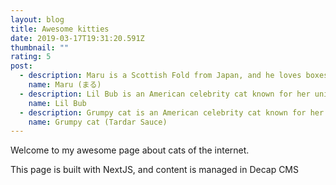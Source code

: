 ```yaml
---
layout: blog
title: Awesome kitties
date: 2019-03-17T19:31:20.591Z
thumbnail: ""
rating: 5
post:
  - description: Maru is a Scottish Fold from Japan, and he loves boxes and play with yarn.
    name: Maru (まる)
  - description: Lil Bub is an American celebrity cat known for her unique appearance.
    name: Lil Bub
  - description: Grumpy cat is an American celebrity cat known for her grumpy appearance.
    name: Grumpy cat (Tardar Sauce)
---
```

Welcome to my awesome page about cats of the internet.

This page is built with NextJS, and content is managed in Decap CMS
